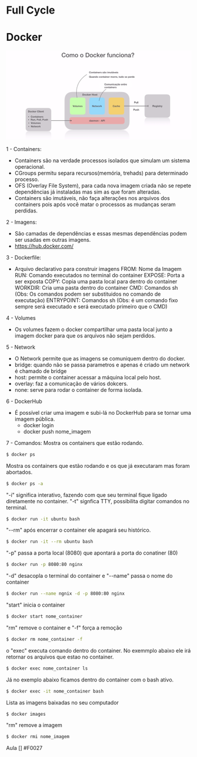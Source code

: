 # Full Cycle

# Docker
![](https://github.com/PedroGuilhermeSilv/full-cycle/blob/main/aulas/docker/img/docker-funciona.png)

1 - Containers:
- Containers são na verdade processos isolados que simulam um sistema operacional.
- CGroups permitu separa recursos(memória, trehads) para determinado processo.
- OFS (Overlay File System), para cada nova imagem criada não se repete dependências já instaladas mas sim as que foram alteradas.
- Containers são imutáveis, não faça alterações nos arquivos dos containers pois após você matar o processos as mudanças seram perdidas.

2 - Imagens:
- São camadas de dependências e essas mesmas dependências podem ser usadas em outras imagens.
- https://hub.docker.com/ 

3 - Dockerfile:
- Arquivo declarativo para construir imagens
FROM: Nome da Imagem
RUN: Comando executados no terminal do container
EXPOSE: Porta a ser exposta
COPY: Copia uma pasta local para dentro do container
WORKDIR: Cria uma pasta dentro do container
CMD: Comandos sh (Obs: Os comandos podem ser substituidos no comando de executação)
ENTRYPOINT: Comandos sh (Obs: é um comando fixo sempre será executado e será executado primeiro que o CMD)


4 - Volumes
- Os volumes fazem o docker compartilhar uma pasta local junto a imagem docker para que os arquivos não sejam perdidos.

5 - Network
- O Network permite que as imagens se comuniquem dentro do docker.
- bridge: quando não se passa parametros e apenas é criado um network é chamado de bridge
- host: permite o container acessar a máquina local pelo host.
- overlay: faz a comunicação de vários dokcers.
- none: serve para rodar o container de forma isolada.

6 - DockerHub
- É possível criar uma imagem e subi-lá no DockerHub para se tornar uma imagem pública.
    - docker login
    - docker push nome_imagem

7 - Comandos:
Mostra os containers que estão rodando.

```bash
$ docker ps
```
Mostra os containers que estão rodando e os que já executaram mas foram abortados.
```bash
$ docker ps -a
```
"-i" significa interativo, fazendo com que seu terminal fique ligado diretamente no container.
"-t" signfica TTY, possibilita digitar comandos no terminal.
```bash
$ docker run -it ubuntu bash
```
"--rm" após encerrar o container ele apagará seu histórico.
```bash
$ docker run -it --rm ubuntu bash
```

"-p" passa a porta local (8080) que apontará a porta do conatiner (80)
```bash
$ docker run -p 8080:80 nginx
```

"-d" desacopla o terminal do container e "--name" passa o nome do container
```bash
$ docker run --name ngnix -d -p 8080:80 nginx
```

"start" inicia o container 
```bash
$ docker start nome_container
```

"rm" remove o container e "-f" força a remoção
```bash
$ docker rm nome_container -f
```
o "exec" executa comando dentro do container. No exemmplo abaixo ele irá retornar os arquivos que estao no container.
```bash
$ docker exec nome_container ls
```
Já no exemplo abaixo ficamos dentro do container com o bash ativo.
```bash
$ docker exec -it nome_container bash
```

Lista as imagens baixadas no seu computador
```bash
$ docker images
```

"rm" remove a imagem 
```bash
$ docker rmi nome_imagem
```

 Aula
 [] #F0027
 